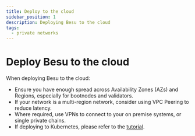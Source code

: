 ```yaml
---
title: Deploy to the cloud
sidebar_position: 1
description: Deploying Besu to the cloud
tags:
  - private networks
---
```


# Deploy Besu to the cloud

When deploying Besu to the cloud:

- Ensure you have enough spread across Availability Zones (AZs) and Regions, especially for bootnodes and validators.
- If your network is a multi-region network, consider using VPC Peering to reduce latency.
- Where required, use VPNs to connect to your on premise systems, or single private chains.
- If deploying to Kubernetes, please refer to the [tutorial](../../tutorials/kubernetes/index.md).

